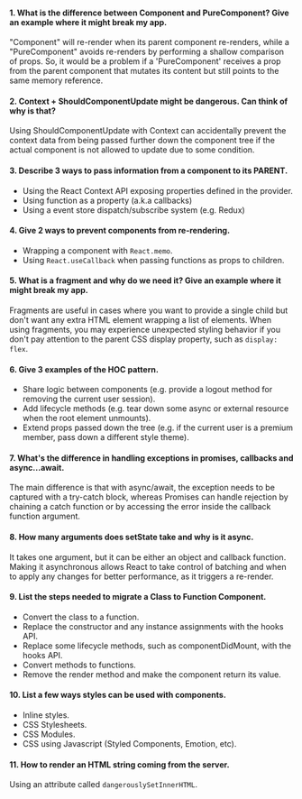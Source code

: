 #### 1. What is the difference between Component and PureComponent? Give an example where it might break my app.

"Component" will re-render when its parent component re-renders, while a "PureComponent" avoids re-renders by performing a shallow comparison of props.
So, it would be a problem if a 'PureComponent' receives a prop from the parent component that mutates its content but still points to the same memory reference.

#### 2. Context + ShouldComponentUpdate might be dangerous. Can think of why is that?

Using ShouldComponentUpdate with Context can accidentally prevent the context data from being passed further down the component tree if the actual component is not allowed to update due to some condition.

#### 3. Describe 3 ways to pass information from a component to its PARENT.

- Using the React Context API exposing properties defined in the provider.
- Using function as a property (a.k.a callbacks)
- Using a event store dispatch/subscribe system (e.g. Redux)

#### 4. Give 2 ways to prevent components from re-rendering.

- Wrapping a component with `React.memo`.
- Using `React.useCallback` when passing functions as props to children.

#### 5. What is a fragment and why do we need it? Give an example where it might break my app.

Fragments are useful in cases where you want to provide a single child but don't want any extra HTML element wrapping a list of elements. 
When using fragments, you may experience unexpected styling behavior if you don't pay attention to the parent CSS display property, such as `display: flex`.

#### 6. Give 3 examples of the HOC pattern.

- Share logic between components (e.g. provide a logout method for removing the current user session).
- Add lifecycle methods (e.g. tear down some async or external resource when the root element unmounts).
- Extend props passed down the tree (e.g. if the current user is a premium member, pass down a different style theme).

#### 7. What's the difference in handling exceptions in promises, callbacks and async...await.

The main difference is that with async/await, the exception needs to be captured with a try-catch block, whereas Promises can handle rejection by chaining a catch function or by accessing the error inside the callback function argument.

#### 8. How many arguments does setState take and why is it async.

It takes one argument, but it can be either an object and callback function.
Making it asynchronous allows React to take control of batching and when to apply any changes for better performance, as it triggers a re-render.

#### 9. List the steps needed to migrate a Class to Function Component.

- Convert the class to a function.
- Replace the constructor and any instance assignments with the hooks API.
- Replace some lifecycle methods, such as componentDidMount, with the hooks API.
- Convert methods to functions.
- Remove the render method and make the component return its value.
    
#### 10. List a few ways styles can be used with components.

- Inline styles.
- CSS Stylesheets.
- CSS Modules.
- CSS using Javascript (Styled Components, Emotion, etc).

#### 11. How to render an HTML string coming from the server.

Using an attribute called `dangerouslySetInnerHTML`.